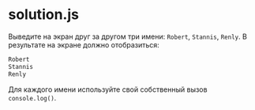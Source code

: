 # solution.js

Выведите на экран друг за другом три имени: ``Robert``, ``Stannis``, ``Renly``. В результате на экране должно отобразиться:

```javascript
Robert
Stannis
Renly
```
Для каждого имени используйте свой собственный вызов ``console.log()``.